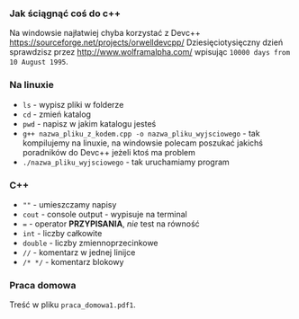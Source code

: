 ### Jak ściągnąć coś do c++
Na windowsie najłatwiej chyba korzystać z Devc++ https://sourceforge.net/projects/orwelldevcpp/
Dziesięciotysięczny dzień sprawdzisz przez http://www.wolframalpha.com/ wpisując ```10000 days from 10 August 1995```.

### Na linuxie
* `ls` - wypisz pliki w folderze
* `cd` - zmień katalog
* `pwd` - napisz w jakim katalogu jesteś
* `g++ nazwa_pliku_z_kodem.cpp -o nazwa_pliku_wyjsciowego` - tak kompilujemy na linuxie, na windowsie polecam poszukać jakichś poradników do Devc++ jeżeli ktoś ma problem
* `./nazwa_pliku_wyjsciowego` - tak uruchamiamy program

### C++
* `""` - umieszczamy napisy
* `cout` - console output - wypisuje na terminal
* `=` - operator **PRZYPISANIA**, _nie_ test na równość
* `int` - liczby całkowite
* `double` - liczby zmiennoprzecinkowe
* `//` - komentarz w jednej linijce
* `/* */` - komentarz blokowy

### Praca domowa 
Treść w pliku `praca_domowa1.pdf1`.